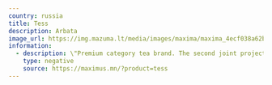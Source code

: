 ```yaml
---
country: russia
title: Tess
description: Arbata
image_url: https://img.mazuma.lt/media/images/maxima/maxima_4ecf038a62b1b31c127457488eb91a65df450fa35715a7f0703ab235e2bd0931.jpg
information:
  - description: \"Premium category tea brand. The second joint project of Greenfield Tea Ltd (UK) and the “Orimi Trade” Group of Companies (St. Petersburg).\"
    type: negative
    source: https://maximus.mn/?product=tess
---
```

